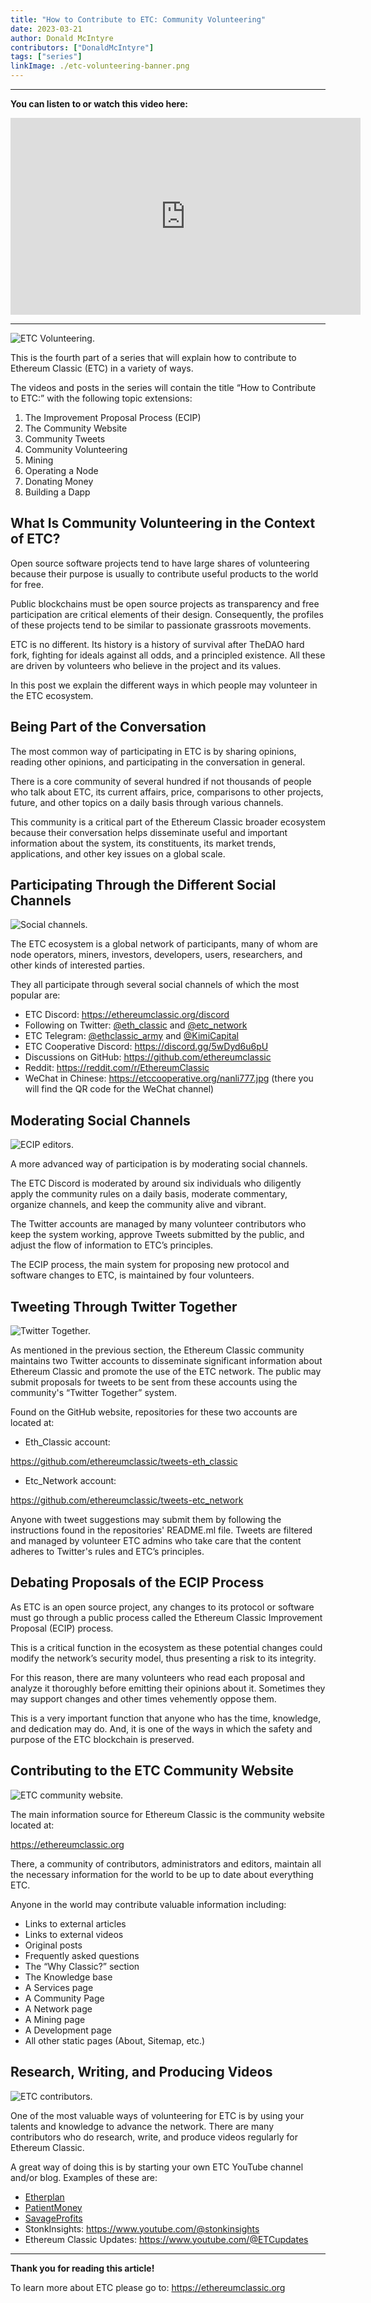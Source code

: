 ```yaml
---
title: "How to Contribute to ETC: Community Volunteering"
date: 2023-03-21
author: Donald McIntyre
contributors: ["DonaldMcIntyre"]
tags: ["series"]
linkImage: ./etc-volunteering-banner.png
---
```


---
**You can listen to or watch this video here:**

<iframe width="560" height="315" src="https://www.youtube.com/embed/1dVSwqU6MOs" title="YouTube video player" frameborder="0" allow="accelerometer; autoplay; clipboard-write; encrypted-media; gyroscope; picture-in-picture; web-share" allowfullscreen></iframe>

---

![ETC Volunteering.](./1.png)

This is the fourth part of a series that will explain how to contribute to Ethereum Classic (ETC) in a variety of ways. 

The videos and posts in the series will contain the title “How to Contribute to ETC:” with the following topic extensions: 

1. The Improvement Proposal Process (ECIP)
2. The Community Website
3. Community Tweets
4. Community Volunteering
5. Mining
6. Operating a Node
7. Donating Money
8. Building a Dapp

## What Is Community Volunteering in the Context of ETC?

Open source software projects tend to have large shares of volunteering because their purpose is usually to contribute useful products to the world for free.

Public blockchains must be open source projects as transparency and free participation are critical elements of their design. Consequently, the profiles of these projects tend to be similar to passionate grassroots movements.

ETC is no different. Its history is a history of survival after TheDAO hard fork, fighting for ideals against all odds, and a principled existence. All these are driven by volunteers who believe in the project and its values.

In this post we explain the different ways in which people may volunteer in the ETC ecosystem.

## Being Part of the Conversation

The most common way of participating in ETC is by sharing opinions, reading other opinions, and participating in the conversation in general.

There is a core community of several hundred if not thousands of people who talk about ETC, its current affairs, price, comparisons to other projects, future, and other topics on a daily basis through various channels.

This community is a critical part of the Ethereum Classic broader ecosystem because their conversation helps disseminate useful and important information about the system, its constituents, its market trends, applications, and other key issues on a global scale.

## Participating Through the Different Social Channels

![Social channels.](./2.png)

The ETC ecosystem is a global network of participants, many of whom are node operators, miners, investors, developers, users, researchers, and other kinds of interested parties.

They all participate through several social channels of which the most popular are:

- ETC Discord: https://ethereumclassic.org/discord
- Following on Twitter: [@eth_classic](https://twitter.com/eth_classic) and [@etc_network](https://twitter.com/etc_network)
- ETC Telegram: [@ethclassic_army](https://t.me/ethclassic_army) and [@KimiCapital](https://t.me/KimiCapital)
- ETC Cooperative Discord: https://discord.gg/5wDyd6u6pU
- Discussions on GitHub: https://github.com/ethereumclassic 
- Reddit: https://reddit.com/r/EthereumClassic
- WeChat in Chinese: https://etccooperative.org/nanli777.jpg (there you will find the QR code for the WeChat channel)

## Moderating Social Channels

![ECIP editors.](./3.png)

A more advanced way of participation is by moderating social channels.

The ETC Discord is moderated by around six individuals who diligently apply the community rules on a daily basis, moderate commentary, organize channels, and keep the community alive and vibrant.

The Twitter accounts are managed by many volunteer contributors who keep the system working, approve Tweets submitted by the public, and adjust the flow of information to ETC’s principles.

The ECIP process, the main system for proposing new protocol and software changes to ETC, is maintained by four volunteers.

## Tweeting Through Twitter Together

![Twitter Together.](./4.png)

As mentioned in the previous section, the Ethereum Classic community maintains two Twitter accounts to disseminate significant information about Ethereum Classic and promote the use of the ETC network. The public may submit proposals for tweets to be sent from these accounts using the community's “Twitter Together” system.

Found on the GitHub website,  repositories for these two accounts are located at:

- Eth_Classic account: 

https://github.com/ethereumclassic/tweets-eth_classic 

- Etc_Network account: 

https://github.com/ethereumclassic/tweets-etc_network

Anyone with tweet suggestions may submit them by following the instructions found in the repositories' README.ml file. Tweets are filtered and managed by volunteer ETC admins who take care that the content adheres to Twitter's rules and ETC’s principles.

## Debating Proposals of the ECIP Process

As ETC is an open source project, any changes to its protocol or software must go through a public process called the Ethereum Classic Improvement Proposal (ECIP) process.

This is a critical function in the ecosystem as these potential changes could modify the network’s security model, thus presenting a risk to its integrity.

For this reason, there are many volunteers who read each proposal and analyze it thoroughly before emitting their opinions about it. Sometimes they may support changes and other times vehemently oppose them.

This is a very important function that anyone who has the time, knowledge, and dedication may do. And, it is one of the ways in which the safety and purpose of the ETC blockchain is preserved. 

## Contributing to the ETC Community Website

![ETC community website.](./5.png)

The main information source for Ethereum Classic is the community website located at:

https://ethereumclassic.org

There, a community of contributors, administrators and editors, maintain all the necessary information for the world to be up to date about everything ETC.

Anyone in the world may contribute valuable information including:

- Links to external articles
- Links to external videos
- Original posts
- Frequently asked questions
- The “Why Classic?” section
- The Knowledge base
- A Services page
- A Community Page
- A Network page
- A Mining page
- A Development page
- All other static pages (About, Sitemap, etc.)

## Research, Writing, and Producing Videos

![ETC contributors.](./6.png)

One of the most valuable ways of volunteering for ETC is by using your talents and knowledge to advance the network. There are many contributors who do research, write, and produce videos regularly for Ethereum Classic.

A great way of doing this is by starting your own ETC YouTube channel and/or blog. Examples of these are:

- [Etherplan](https://etherplan.com)
- [PatientMoney](https://www.youtube.com/@PatientMoney)
- [SavageProfits](https://www.youtube.com/@SavageProfits)
- StonkInsights: https://www.youtube.com/@stonkinsights
- Ethereum Classic Updates: https://www.youtube.com/@ETCupdates

---

**Thank you for reading this article!**

To learn more about ETC please go to: https://ethereumclassic.org
